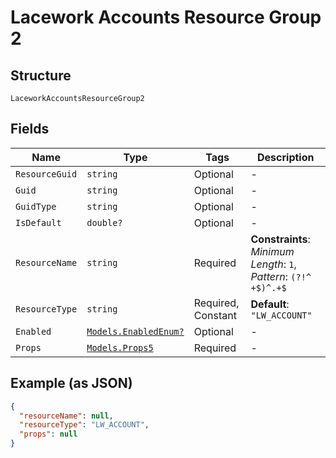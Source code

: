 
# Lacework Accounts Resource Group 2

## Structure

`LaceworkAccountsResourceGroup2`

## Fields

| Name | Type | Tags | Description |
|  --- | --- | --- | --- |
| `ResourceGuid` | `string` | Optional | - |
| `Guid` | `string` | Optional | - |
| `GuidType` | `string` | Optional | - |
| `IsDefault` | `double?` | Optional | - |
| `ResourceName` | `string` | Required | **Constraints**: *Minimum Length*: `1`, *Pattern*: `(?!^ +$)^.+$` |
| `ResourceType` | `string` | Required, Constant | **Default**: `"LW_ACCOUNT"` |
| `Enabled` | [`Models.EnabledEnum?`](../../doc/models/enabled-enum.md) | Optional | - |
| `Props` | [`Models.Props5`](../../doc/models/props-5.md) | Required | - |

## Example (as JSON)

```json
{
  "resourceName": null,
  "resourceType": "LW_ACCOUNT",
  "props": null
}
```

